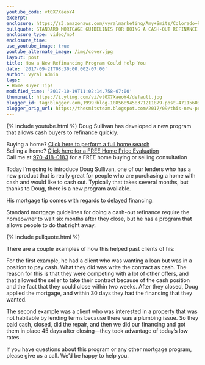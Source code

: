 ```yaml
---
youtube_code: vt0X7XaeoY4
excerpt:
enclosure: https://s3.amazonaws.com/vyralmarketing/Amy+Smits/Colorado+Resorts+Real+Estate+Agent++This+new+program+allows+you+to+refinance+quickly.mp4
pullquote: STANDARD MORTGAGE GUIDELINES FOR DOING A CASH-OUT REFINANCE REQUIRE THE HOMEOWNER TO WAIT SIX MONTHS AFTER THEY CLOSE.
enclosure_type: video/mp4
enclosure_time:
use_youtube_image: true
youtube_alternate_image: /img/cover.jpg
layout: post
title: How a New Refinancing Program Could Help You
date: '2017-09-21T08:30:00.002-07:00'
author: Vyral Admin
tags:
- Home Buyer Tips
modified_time: '2017-10-19T11:02:14.758-07:00'
thumbnail: https://i.ytimg.com/vi/vt0X7XaeoY4/default.jpg
blogger_id: tag:blogger.com,1999:blog-1085689458371211879.post-4711560345127999000
blogger_orig_url: https://thesmitsteam.blogspot.com/2017/09/this-new-program-allows-you-to.html
---
```

{% include youtube.html %}
Doug Sullivan has developed a new program that allows cash buyers to refinance quickly.

<div class="post-cta">
Buying a home? <a href="http://www.vailsummithomesearch.com/" target="_blank">Click here to perform a full home search</a><br>
Selling a home? <a href="http://www.vailsummithomesearch.com/homevalue/value" target="_blank">Click here for a FREE Home Price Evaluation</a><br>
Call me at <a href="tel:1-970-418-0183">970-418-0183</a> for a FREE home buying or selling consultation
</div>

Today I’m going to introduce Doug Sullivan, one of our lenders who has a new product that is really great for people who are purchasing a home with cash and would like to cash out. Typically that takes several months, but thanks to Doug, there is a new program available.

His mortgage tip comes with regards to delayed financing.

Standard mortgage guidelines for doing a cash-out refinance require the homeowner to wait six months after they close, but he has a program that allows people to do that right away.

{% include pullquote.html %}

There are a couple examples of how this helped past clients of his:

For the first example, he had a client who was wanting a loan but was in a position to pay cash. What they did was write the contract as cash. The reason for this is that they were competing with a lot of other offers, and that allowed the seller to take their contract because of the cash position and the fact that they could close within two weeks. After they closed, Doug applied the mortgage, and within 30 days they had the financing that they wanted.

The second example was a client who was interested in a property that was not habitable by lending terms because there was a plumbing issue. So they paid cash, closed, did the repair, and then we did our financing and got them in place 45 days after closing—they took advantage of today’s low rates.

If you have questions about this program or any other mortgage program, please give us a call. We’d be happy to help you.
